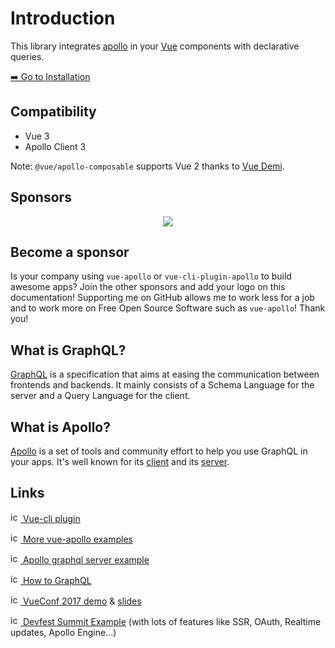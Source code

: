 # Introduction

This library integrates [apollo](https://www.apollographql.com/) in your [Vue](http://vuejs.org) components with declarative queries.

[➡️ Go to Installation](./installation.md)

## Compatibility

- Vue 3
- Apollo Client 3

Note: `@vue/apollo-composable` supports Vue 2 thanks to [Vue Demi](https://github.com/vueuse/vue-demi).

## Sponsors

<p align="center">
  <a href="https://guillaume-chau.info/sponsors/" target="_blank">
    <img src='https://akryum.netlify.app/sponsors.svg'/>
  </a>
</p>

## Become a sponsor

Is your company using `vue-apollo` or `vue-cli-plugin-apollo` to build awesome apps? Join the other sponsors and add your logo on this documentation! Supporting me on GitHub allows me to work less for a job and to work more on Free Open Source Software such as `vue-apollo`! Thank you!

<sponsor-button/>

## What is GraphQL?

[GraphQL](https://graphql.org/) is a specification that aims at easing the communication between frontends and backends. It mainly consists of a Schema Language for the server and a Query Language for the client.

## What is Apollo?

[Apollo](https://www.apollographql.com/) is a set of tools and community effort to help you use GraphQL in your apps. It's well known for its [client](https://www.apollographql.com/client) and its [server](https://www.apollographql.com/server).

## Links

[<img src="https://github.com/fluidicon.png" alt="icon" width="16" height="16"/> Vue-cli plugin](https://github.com/Akryum/vue-cli-plugin-apollo)

[<img src="https://github.com/fluidicon.png" alt="icon" width="16" height="16"/> More vue-apollo examples](https://github.com/Akryum/vue-apollo-example)

[<img src="https://github.com/fluidicon.png" alt="icon" width="16" height="16"/> Apollo graphql server example](https://github.com/Akryum/apollo-server-example)

[<img src="https://www.howtographql.com/static/howtographql.d1a2e5b4.svg" alt="icon" width="16" height="16"/> How to GraphQL](https://www.howtographql.com/vue-apollo/0-introduction/)

[<img src="https://conf.vuejs.org/img/logo-48.png" alt="icon" width="16" height="16"/> VueConf 2017 demo](https://github.com/Akryum/vueconf-2017-demo) &amp; [slides](http://slides.com/akryum/graphql#/)

[<img src="https://github.com/fluidicon.png" alt="icon" width="16" height="16"/> Devfest Summit Example](https://github.com/Akryum/devfest-nantes-2017) (with lots of features like SSR, OAuth, Realtime updates, Apollo Engine...)

